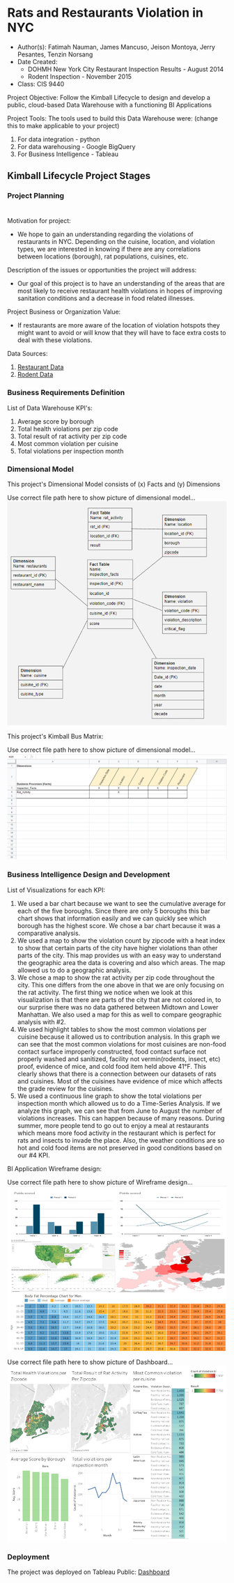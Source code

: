 # Rats and Restaurants Violation in NYC
- Author(s): Fatimah Nauman, James Mancuso, Jeison Montoya, Jerry Pesantes, Tenzin Norsang
- Date Created: 
  - DOHMH New York City Restaurant Inspection Results - August 2014
  - Rodent Inspection - November 2015 
- Class: CIS 9440

Project Objective: Follow the Kimball Lifecycle to design and develop a public, cloud-based Data Warehouse with a functioning BI Applications

Project Tools:
The tools used to build this Data Warehouse were: (change this to make applicable to your project)
1. For data integration - python
2. For data warehousing - Google BigQuery
3. For Business Intelligence - Tableau

## Kimball Lifecycle Project Stages

### Project Planning

#

Motivation for project: 
 - We hope to gain an understanding regarding the violations of restaurants in NYC. Depending on the cuisine, location, and violation types, we are interested in knowing if there are any correlations between locations (borough), rat populations, cuisines, etc.

Description of the issues or opportunities the project will address: 
 - Our goal of this project is to have an understanding of the areas that are most likely to receive restaurant health violations in hopes of improving sanitation conditions and a decrease in food related illnesses. 


Project Business or Organization Value:
- If restaurants are more aware of the location of violation hotspots they might want to avoid or will know that they will have to face extra costs to deal with these violations. 

Data Sources:
1. [Restaurant Data](https://data.cityofnewyork.us/Health/DOHMH-New-York-City-Restaurant-Inspection-Results/43nn-pn8j)
2. [Rodent Data](https://data.cityofnewyork.us/Health/Rodent-Inspection/p937-wjvj)


### Business Requirements Definition

List of Data Warehouse KPI's:
1. Average score by borough
2. Total health violations per zip code
3. Total result of rat activity per zip code 
4. Most common violation per cuisine 
5. Total violations per inspection month 


### Dimensional Model

This project's Dimensional Model consists of (x) Facts and (y) Dimensions

Use correct file path here to show picture of dimensional model...
![Dimensional model](./img/dimensional_model.PNG)

This project's Kimball Bus Matrix:

Use correct file path here to show picture of dimensional model...
![Kimball Bus Matrix](./img/kimball_bus_matrix.PNG)

### Business Intelligence Design and Development

List of Visualizations for each KPI:
1. We used a bar chart because we want to see the cumulative average for each of the five boroughs. Since there are only 5 boroughs this bar chart shows that information easily and we can quickly see which borough has the highest score. We chose a bar chart because it was a comparative analysis.
2. We used a map to show the violation count by zipcode with a heat index to show that certain parts of the city have higher violations than other parts of the city. This map provides us with an easy way to understand the geographic area the data is covering and also which areas. The map allowed us to do a geographic analysis.
3. We chose a map to show the rat activity per zip code throughout the city. This one differs from the one above in that we are only focusing on the rat activity. The first thing we notice when we look at this visualization is that there are parts of the city that are not colored in, to our surprise there was no data gathered between Midtown and Lower Manhattan. We also used a map for this as well to compare geographic analysis with #2. 
4. We used highlight tables to show the most common violations per cuisine because it allowed us to contribution analysis. In this graph we can see that the most common violations for most cuisines are non-food contact surface improperly constructed, food contact surface not properly washed and sanitized, facility not vermin(rodents, insect, etc) proof, evidence of mice, and cold food item held above 41°F. This clearly shows that there is a connection between our datasets of rats and cuisines. Most of the cuisines have evidence of mice which affects the grade review for the cuisines.
5. We used a continuous line graph to show the total violations per inspection month which allowed us to do a Time-Series Analysis. If we analyze this graph, we can see that from June to August the number of violations increases. This can happen because of many reasons. During summer, more people tend to go out to enjoy a meal at restaurants which means more food activity in the restaurant which is perfect for rats and insects to invade the place. Also, the weather conditions are so hot and cold food items are not preserved in good conditions based on our #4 KPI. 



BI Application Wireframe design:

Use correct file path here to show picture of Wireframe design...
![Wireframe](./img/wireframe_design.png)


Use correct file path here to show picture of Dashboard...
![Dashboard](./img/Dashboard.png)

### Deployment

The project was deployed on Tableau Public: [Dashboard](https://public.tableau.com/app/profile/tenzin.norsang/viz/RestaurantsandViolationsinNYCDashboard/RestaurantsandViolationsinNYCDashboard?publish=yes)
